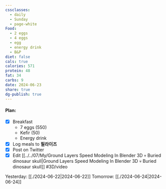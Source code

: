 ```yaml
---
cssclasses:
  - daily
  - Sunday
  - page-white
Food:
  - 2 eggs
  - 4 eggs
  - egg
  - energy drink
  - B&P
diet: false
cals: true
calories: 571
protein: 48
fat: 34
carbs: 9
date: 2024-06-23
share: true
dg-publish: true
---
```

#### Plan:
- [x] Breakfast
	- 7 eggs (550)
	- Kefir (50)
	- Energy drink
- [x] Log meals to **필라이즈**
- [x] Post on Twitter
- [x] Edit [[../../07/My/Ground Layers Speed Modeling In Blender 3D 💀 Buried dinosaur skull|Ground Layers Speed Modeling In Blender 3D 💀 Buried dinosaur skull]] #3D/video

Yesterday: [[./2024-06-22|2024-06-22]]
Tomorrow: [[./2024-06-24|2024-06-24]]